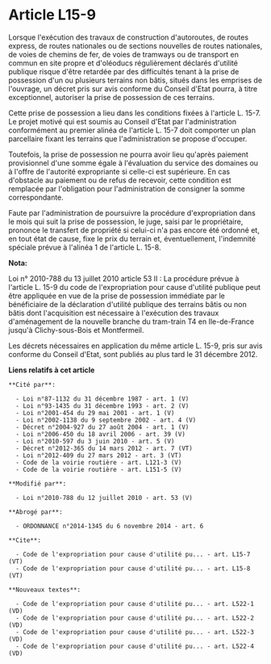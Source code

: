 # Article L15-9

Lorsque l'exécution des travaux de construction d'autoroutes, de routes express, de routes nationales ou de sections
nouvelles de routes nationales, de voies de chemins de fer, de voies de tramways ou de transport en commun en site propre et
d'oléoducs régulièrement déclarés d'utilité publique risque d'être retardée par des difficultés tenant à la prise de
possession d'un ou plusieurs terrains non bâtis, situés dans les emprises de l'ouvrage, un décret pris sur avis conforme du
Conseil d'Etat pourra, à titre exceptionnel, autoriser la prise de possession de ces terrains. 

Cette prise de possession a lieu dans les conditions fixées à l'article L. 15-7. Le projet motivé qui est soumis au Conseil
d'Etat par l'administration conformément au premier alinéa de l'article L. 15-7 doit comporter un plan parcellaire fixant les
terrains que l'administration se propose d'occuper. 

Toutefois, la prise de possession ne pourra avoir lieu qu'après paiement provisionnel d'une somme égale à l'évaluation du
service des domaines ou à l'offre de l'autorité expropriante si celle-ci est supérieure. En cas d'obstacle au paiement ou de
refus de recevoir, cette condition est remplacée par l'obligation pour l'administration de consigner la somme
correspondante. 

Faute par l'administration de poursuivre la procédure d'expropriation dans le mois qui suit la prise de possession, le juge,
saisi par le propriétaire, prononce le transfert de propriété si celui-ci n'a pas encore été ordonné et, en tout état de
cause, fixe le prix du terrain et, éventuellement, l'indemnité spéciale prévue à l'alinéa 1 de l'article L. 15-8.

**Nota:**

Loi n° 2010-788 du 13 juillet 2010 article 53 II : La procédure prévue à l'article L. 15-9 du code de l'expropriation pour
cause d'utilité publique peut être appliquée en vue de la prise de possession immédiate par le bénéficiaire de la déclaration
d'utilité publique des terrains bâtis ou non bâtis dont l'acquisition est nécessaire à l'exécution des travaux d'aménagement
de la nouvelle branche du tram-train T4 en Ile-de-France jusqu'à Clichy-sous-Bois et Montfermeil.

Les décrets nécessaires en application du même article L. 15-9, pris sur avis conforme du Conseil d'Etat, sont publiés au
plus tard le 31 décembre 2012.

**Liens relatifs à cet article**

	**Cité par**:

	  - Loi n°87-1132 du 31 décembre 1987 - art. 1 (V)
	  - Loi n°93-1435 du 31 décembre 1993 - art. 2 (V)
	  - Loi n°2001-454 du 29 mai 2001 - art. 1 (V)
	  - Loi n°2002-1138 du 9 septembre 2002 - art. 4 (V)
	  - Décret n°2004-927 du 27 août 2004 - art. 1 (V)
	  - Loi n°2006-450 du 18 avril 2006 - art. 39 (V)
	  - Loi n°2010-597 du 3 juin 2010 - art. 5 (V)
	  - Décret n°2012-365 du 14 mars 2012 - art. 7 (VT)
	  - Loi n°2012-409 du 27 mars 2012 - art. 3 (VT)
	  - Code de la voirie routière - art. L121-3 (V)
	  - Code de la voirie routière - art. L151-5 (V)

	**Modifié par**:

	  - Loi n°2010-788 du 12 juillet 2010 - art. 53 (V)

	**Abrogé par**:

	  - ORDONNANCE n°2014-1345 du 6 novembre 2014 - art. 6

	**Cite**:

	  - Code de l'expropriation pour cause d'utilité pu... - art. L15-7 (VT)
	  - Code de l'expropriation pour cause d'utilité pu... - art. L15-8 (VT)

	**Nouveaux textes**:

	  - Code de l'expropriation pour cause d'utilité pu... - art. L522-1 (VD)
	  - Code de l'expropriation pour cause d'utilité pu... - art. L522-2 (VD)
	  - Code de l'expropriation pour cause d'utilité pu... - art. L522-3 (VD)
	  - Code de l'expropriation pour cause d'utilité pu... - art. L522-4 (VD)
